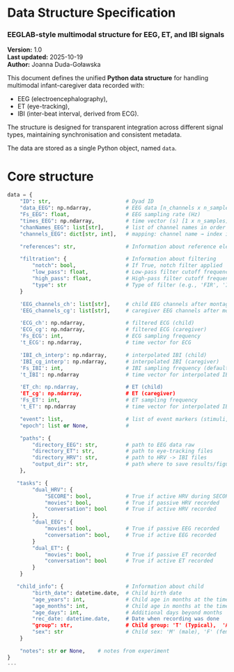 # Data Structure Specification  
### EEGLAB-style multimodal structure for EEG, ET, and IBI signals

**Version:** 1.0  
**Last updated:** 2025-10-19  
**Author:** Joanna Duda-Goławska


This document defines the unified **Python data structure** for handling multimodal infant-caregiver data recorded with:
- EEG (electroencephalography),
- ET (eye-tracking),
- IBI (inter-beat interval, derived from ECG).

The structure is designed for transparent integration across different signal types, maintaining synchronisation and consistent metadata.

The data are stored as a single Python object, named `data`.

# Core structure

```python
data = {
    "ID": str,                        # Dyad ID
    "data_EEG": np.ndarray,           # EEG data [n_channels x n_samples]
    "Fs_EEG": float,                  # EEG sampling rate (Hz)
    "times_EEG": np.ndarray,          # time vector (s) [1 x n_samples]
    "chanNames_EEG": list[str],       # list of channel names in order
    "channels_EEG": dict[str, int],   # mapping: channel name → index in 'data'

    "references": str,                # Information about reference electrodes or common average

    "filtration": {                   # Information about filtering
        "notch": bool,                # If True, notch filter applied
        "low_pass": float,            # Low-pass filter cutoff frequency (Hz)
        "high_pass": float,           # High-pass filter cutoff frequency (Hz)
        "type": str                   # Type of filter (e.g., 'FIR', 'IIR')
    }

    'EEG_channels_ch': list[str],     # child EEG channels after montage
    'EEG_channels_cg': list[str],     # caregiver EEG channels after montage

    'ECG_ch': np.ndarray,             # filtered ECG (child)
    'ECG_cg': np.ndarray,             # filtered ECG (caregiver)
    'Fs_ECG': int,                    # ECG sampling frequency
    't_ECG': np.ndarray,              # time vector for ECG

    'IBI_ch_interp': np.ndarray,      # interpolated IBI (child)
    'IBI_cg_interp': np.ndarray,      # interpolated IBI (caregiver)
    'Fs_IBI': int,                    # IBI sampling frequency (default: 4 Hz)
    't_IBI': np.ndarray               # time vector for interpolated IBI

    'ET_ch: np.ndarray,               # ET (child)
    'ET_cg': np.ndarray,              # ET (caregiver)
    'Fs_ET': int,                     # ET sampling frequency 
    't_ET': np.ndarray                # time vector for interpolated IBI

    "event": list,                    # list of event markers (stimuli, triggers, etc.) 
    "epoch": list or None,            # 

    "paths": {
        "directory_EEG": str,         # path to EEG data raw
        "directory_ET": str,          # path to eye-tracking files
        "directory_HRV": str,         # path to HRV -> IBI files
        "output_dir": str,            # path where to save results/figures
    },

   "tasks": {
        "dual_HRV": {
            "SECORE": bool,           # True if active HRV during SECORE was recorded
            "movies": bool,           # True if passive HRV recorded
            "conversation": bool      # True if active HRV recorded
        },
        "dual_EEG": {
            "movies": bool,           # True if passive EEG recorded
            "conversation": bool,     # True if active EEG recorded
        }
        "dual_ET": {
            "movies": bool,           # True if passive ET recorded
            "conversation": bool      # True if active ET recorded
        }
    }

   "child_info": {                    # Information about child
        "birth_date": datetime.date,  # Child birth date
        "age_years": int,             # Child age in months at the time of recording
        "age_months": int,            # Child age in months at the time of recording
        "age_days": int,              # Additional days beyond months
        "rec_date: datetime.date,     # Date when recording was done
        "group": str,                 # Child group: 'T' (Typical),  'ASD' (Autism Spectrum Disorder), 'P' (Premature)
        "sex": str                    # Child sex: 'M' (male), 'F' (female)
    }

    "notes": str or None,    # notes from experiment
}
---
